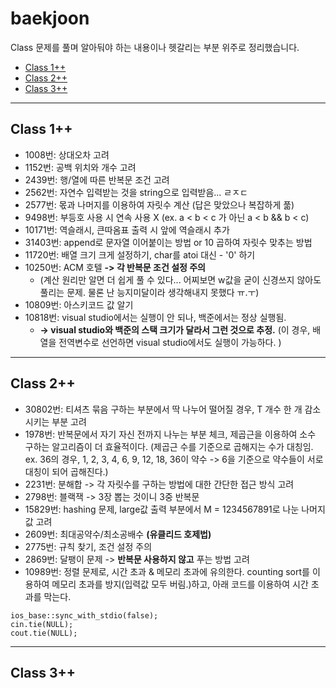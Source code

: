 # baekjoon
Class 문제를 풀며 알아둬야 하는 내용이나 헷갈리는 부분 위주로 정리했습니다. 
- [Class 1++](#class-1)
- [Class 2++](#class-2)
- [Class 3++](#class-3)

---

## Class 1++
- 1008번: 상대오차 고려
- 1152번: 공백 위치와 개수 고려
- 2439번: 행/열에 따른 반복문 조건 고려
- 2562번: 자연수 입력받는 것을 string으로 입력받음... ㄹㅈㄷ
- 2577번: 몫과 나머지를 이용하여 자릿수 계산 (답은 맞았으나 복잡하게 풂)
- 9498번: 부등호 사용 시 연속 사용 X (ex. a < b < c 가 아닌 a < b && b < c)
- 10171번: 역슬래시, 큰따옴표 출력 시 앞에 역슬래시 추가
- 31403번: append로 문자열 이어붙이는 방법 or 10 곱하여 자릿수 맞추는 방법
- 11720번: 배열 크기 크게 설정하기, char를 atoi 대신 - '0' 하기
- 10250번: ACM 호텔 **-> 각 반복문 조건 설정 주의**
    - (계산 원리만 알면 더 쉽게 풀 수 있다... 어찌보면 w값을 굳이 신경쓰지 않아도 풀리는 문제. 물론 난 능지미달이라 생각해내지 못했다 ㅠ.ㅜ)
- 10809번: 아스키코드 값 알기
- 10818번: visual studio에서는 실행이 안 되나, 백준에서는 정상 실행됨. 
    - **-> visual studio와 백준의 스택 크기가 달라서 그런 것으로 추정.** (이 경우, 배열을 전역변수로 선언하면 visual studio에서도 실행이 가능하다. )

---

## Class 2++
- 30802번: 티셔츠 묶음 구하는 부분에서 딱 나누어 떨어질 경우, T 개수 한 개 감소시키는 부분 고려
- 1978번: 반복문에서 자기 자신 전까지 나누는 부분 체크, 제곱근을 이용하여 소수 구하는 알고리즘이 더 효율적이다. (제곱근 수를 기준으로 곱해지는 수가 대칭임. ex. 36의 경우, 1, 2, 3, 4, 6, 9, 12, 18, 36이 약수 -> 6을 기준으로 약수들이 서로 대칭이 되어 곱해진다.)
- 2231번: 분해합 -> 각 자릿수를 구하는 방법에 대한 간단한 접근 방식 고려
- 2798번: 블랙잭 -> 3장 뽑는 것이니 3중 반복문
- 15829번: hashing 문제, large값 출력 부분에서 M = 1234567891로 나눈 나머지 값 고려
- 2609번: 최대공약수/최소공배수 **(유클리드 호제법)**
- 2775번: 규칙 찾기, 조건 설정 주의
- 2869번: 달팽이 문제 -> **반복문 사용하지 않고** 푸는 방법 고려
- 10989번: 정렬 문제로, 시간 초과 & 메모리 초과에 유의한다. counting sort를 이용하여 메모리 초과를 방지(입력값 모두 버림.)하고, 아래 코드를 이용하여 시간 초과를 막는다.
```
ios_base::sync_with_stdio(false);
cin.tie(NULL);
cout.tie(NULL);
```

---

## Class 3++